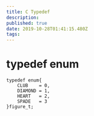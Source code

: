 ```yaml
---
title: C Typedef
description: 
published: true
date: 2019-10-28T01:41:15.480Z
tags: 
---
```


# typedef enum
```c_cpp
typedef enum{
    CLUB    = 0,
    DIAMOND = 1,
    HEART   = 2,
    SPADE   = 3
}figure_t;
```